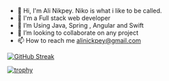 - 👋 Hi, I'm Ali Nikpey. Niko is what i like to be called. 
- 👀 I'm a Full stack web developer 
- 🌱 I’m Using Java, Spring , Angular and Swift
- 💞️ I’m looking to collaborate on any project
- 📫 How to reach me alinickpey@gmail.com


[![GitHub Streak](https://streak-stats.demolab.com/?user=nikonikpay)](https://git.io/streak-stats)


[![trophy](https://github-profile-trophy.vercel.app/?username=nikonikpay)](https://github.com/ryo-ma/github-profile-trophy)


<!---
nikonikpay/nikonikpay is a ✨ special ✨ repository because its `README.md` (this file) appears on your GitHub profile.
You can click the Preview link to take a look at your changes.
--->
